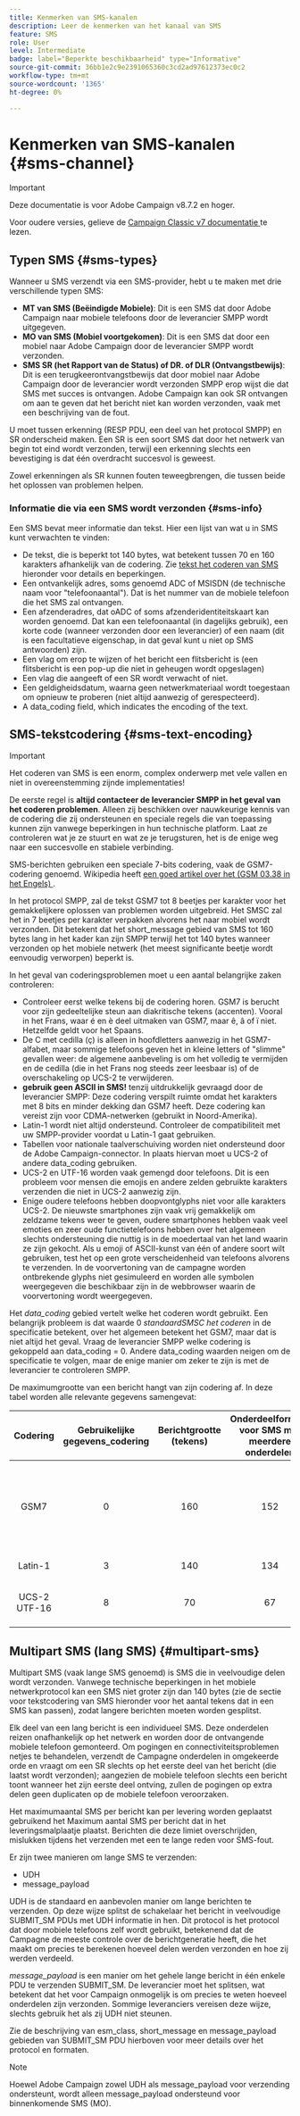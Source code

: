 ```yaml
---
title: Kenmerken van SMS-kanalen
description: Leer de kenmerken van het kanaal van SMS
feature: SMS
role: User
level: Intermediate
badge: label="Beperkte beschikbaarheid" type="Informative"
source-git-commit: 36bb1e2c9e2391065360c3cd2ad97612373ec0c2
workflow-type: tm+mt
source-wordcount: '1365'
ht-degree: 0%

---
```



# Kenmerken van SMS-kanalen {#sms-channel}

>[!IMPORTANT]
>
>Deze documentatie is voor Adobe Campaign v8.7.2 en hoger.
>
>Voor oudere versies, gelieve de [ Campaign Classic v7 documentatie ](https://experienceleague.adobe.com/nl/docs/campaign-classic/using/sending-messages/sending-messages-on-mobiles/sms-protocol) te lezen.


## Typen SMS {#sms-types}

Wanneer u SMS verzendt via een SMS-provider, hebt u te maken met drie verschillende typen SMS:

* **MT van SMS (Beëindigde Mobiele)**: Dit is een SMS dat door Adobe Campaign naar mobiele telefoons door de leverancier SMPP wordt uitgegeven.
* **MO van SMS (Mobiel voortgekomen)**: Dit is een SMS dat door een mobiel naar Adobe Campaign door de leverancier SMPP wordt verzonden.
* **SMS SR (het Rapport van de Status) of DR. of DLR (Ontvangstbewijs)**: Dit is een terugkeerontvangstbewijs dat door mobiel naar Adobe Campaign door de leverancier wordt verzonden SMPP erop wijst die dat SMS met succes is ontvangen. Adobe Campaign kan ook SR ontvangen om aan te geven dat het bericht niet kan worden verzonden, vaak met een beschrijving van de fout.

U moet tussen erkenning (RESP PDU, een deel van het protocol SMPP) en SR onderscheid maken. Een SR is een soort SMS dat door het netwerk van begin tot eind wordt verzonden, terwijl een erkenning slechts een bevestiging is dat één overdracht succesvol is geweest.

Zowel erkenningen als SR kunnen fouten teweegbrengen, die tussen beide het oplossen van problemen helpen.

### Informatie die via een SMS wordt verzonden  {#sms-info}

Een SMS bevat meer informatie dan tekst. Hier een lijst van wat u in SMS kunt verwachten te vinden:

* De tekst, die is beperkt tot 140 bytes, wat betekent tussen 70 en 160 karakters afhankelijk van de codering. Zie [ tekst het coderen van SMS ](#sms-text-encoding) hieronder voor details en beperkingen.
* Een ontvankelijk adres, soms genoemd ADC of MSISDN (de technische naam voor &quot;telefoonaantal&quot;). Dat is het nummer van de mobiele telefoon die het SMS zal ontvangen.
* Een afzenderadres, dat oADC of soms afzenderidentiteitskaart kan worden genoemd. Dat kan een telefoonaantal (in dagelijks gebruik), een korte code (wanneer verzonden door een leverancier) of een naam (dit is een facultatieve eigenschap, in dat geval kunt u niet op SMS antwoorden) zijn.
* Een vlag om erop te wijzen of het bericht een flitsbericht is (een flitsbericht is een pop-up die niet in geheugen wordt opgeslagen)
* Een vlag die aangeeft of een SR wordt verwacht of niet.
* Een geldigheidsdatum, waarna geen netwerkmateriaal wordt toegestaan om opnieuw te proberen (niet altijd aanwezig of gerespecteerd).
* A data_coding field, which indicates the encoding of the text.

## SMS-tekstcodering {#sms-text-encoding}

>[!IMPORTANT]
>
>Het coderen van SMS is een enorm, complex onderwerp met vele vallen en niet in overeenstemming zijnde implementaties!

De eerste regel is **altijd contacteer de leverancier SMPP in het geval van het coderen problemen**. Alleen zij beschikken over nauwkeurige kennis van de codering die zij ondersteunen en speciale regels die van toepassing kunnen zijn vanwege beperkingen in hun technische platform. Laat ze controleren wat je ze stuurt en wat ze je terugsturen, het is de enige weg naar een succesvolle en stabiele verbinding.

SMS-berichten gebruiken een speciale 7-bits codering, vaak de GSM7-codering genoemd.  Wikipedia heeft [ een goed artikel over het (GSM 03.38 in het Engels) ](https://en.wikipedia.org/wiki/GSM_03.38).

In het protocol SMPP, zal de tekst GSM7 tot 8 beetjes per karakter voor het gemakkelijkere oplossen van problemen worden uitgebreid. Het SMSC zal het in 7 beetjes per karakter verpakken alvorens het naar mobiel wordt verzonden. Dit betekent dat het short_message gebied van SMS tot 160 bytes lang in het kader kan zijn SMPP terwijl het tot 140 bytes wanneer verzonden op het mobiele netwerk (het meest significante beetje wordt eenvoudig verworpen) beperkt is.

In het geval van coderingsproblemen moet u een aantal belangrijke zaken controleren:
* Controleer eerst welke tekens bij de codering horen. GSM7 is berucht voor zijn gedeeltelijke steun aan diakritische tekens (accenten). Vooral in het Frans, waar é en è deel uitmaken van GSM7, maar ê, â of ï niet. Hetzelfde geldt voor het Spaans.
* De C met cedilla (ç) is alleen in hoofdletters aanwezig in het GSM7-alfabet, maar sommige telefoons geven het in kleine letters of &quot;slimme&quot; gevallen weer: de algemene aanbeveling is om het volledig te vermijden en de cedilla (die in het Frans nog steeds zeer leesbaar is) of de overschakeling op UCS-2 te verwijderen.
* **gebruik geen ASCII in SMS!** tenzij uitdrukkelijk gevraagd door de leverancier SMPP: Deze codering verspilt ruimte omdat het karakters met 8 bits en minder dekking dan GSM7 heeft. Deze codering kan vereist zijn voor CDMA-netwerken (gebruikt in Noord-Amerika).
* Latin-1 wordt niet altijd ondersteund. Controleer de compatibiliteit met uw SMPP-provider voordat u Latin-1 gaat gebruiken.
* Tabellen voor nationale taalverschuiving worden niet ondersteund door de Adobe Campaign-connector. In plaats hiervan moet u UCS-2 of andere data_coding gebruiken.
* UCS-2 en UTF-16 worden vaak gemengd door telefoons. Dit is een probleem voor mensen die emojis en andere zelden gebruikte karakters verzenden die niet in UCS-2 aanwezig zijn.
* Enige oudere telefoons hebben doopvontglyphs niet voor alle karakters UCS-2. De nieuwste smartphones zijn vaak vrij gemakkelijk om zeldzame tekens weer te geven, oudere smartphones hebben vaak veel emoties en zeer oude functietelefoons hebben over het algemeen slechts ondersteuning die nuttig is in de moedertaal van het land waarin ze zijn gekocht. Als u emoji of ASCII-kunst van één of andere soort wilt gebruiken, test het op een grote verscheidenheid van telefoons alvorens te verzenden. In de voorvertoning van de campagne worden ontbrekende glyphs niet gesimuleerd en worden alle symbolen weergegeven die beschikbaar zijn in de webbrowser waarin de voorvertoning wordt weergegeven.

Het *data_coding* gebied vertelt welke het coderen wordt gebruikt. Een belangrijk probleem is dat waarde 0 *standaardSMSC het coderen* in de specificatie betekent, over het algemeen betekent het GSM7, maar dat is niet altijd het geval. Vraag de leverancier SMPP welke codering is gekoppeld aan data_coding = 0. Andere data_coding waarden neigen om de specificatie te volgen, maar de enige manier om zeker te zijn is met de leverancier te controleren SMPP.

De maximumgrootte van een bericht hangt van zijn codering af. In deze tabel worden alle relevante gegevens samengevat:

| Codering | Gebruikelijke gegevens_codering | Berichtgrootte (tekens) | Onderdeelformaat voor SMS met meerdere onderdelen | Beschikbare tekens |
|:-:|:-:|:-:|:-:|:-:|  
| GSM7 | 0 | 160 | 152 | GSM7 basis tekenset + extensie (uitgebreide tekens nemen 2 tekens in beslag) |
| Latin-1 | 3 | 140 | 134 | ISO-8859-1 |
| UCS-2 UTF-16 | 8 | 70 | 67 | Unicode (varieert van telefoon tot telefoon) |

## Multipart SMS (lang SMS) {#multipart-sms}

Multipart SMS (vaak lange SMS genoemd) is SMS die in veelvoudige delen wordt verzonden. Vanwege technische beperkingen in het mobiele netwerkprotocol kan een SMS niet groter zijn dan 140 bytes (zie de sectie voor tekstcodering van SMS hieronder voor het aantal tekens dat in een SMS kan passen), zodat langere berichten moeten worden gesplitst.

Elk deel van een lang bericht is een individueel SMS. Deze onderdelen reizen onafhankelijk op het netwerk en worden door de ontvangende mobiele telefoon gemonteerd. Om pogingen en connectiviteitsproblemen netjes te behandelen, verzendt de Campagne onderdelen in omgekeerde orde en vraagt om een SR slechts op het eerste deel van het bericht (die laatst wordt verzonden); aangezien de mobiele telefoon slechts een bericht toont wanneer het zijn eerste deel ontving, zullen de pogingen op extra delen geen duplicaten op de mobiele telefoon veroorzaken.

Het maximumaantal SMS per bericht kan per levering worden geplaatst gebruikend het Maximum aantal SMS per bericht dat in het leveringsmalplaatje plaatst. Berichten die deze limiet overschrijden, mislukken tijdens het verzenden met een te lange reden voor SMS-fout.

Er zijn twee manieren om lange SMS te verzenden:

* UDH
* message_payload

UDH is de standaard en aanbevolen manier om lange berichten te verzenden. Op deze wijze splitst de schakelaar het bericht in veelvoudige SUBMIT_SM PDUs met UDH informatie in hen. Dit protocol is het protocol dat door mobiele telefoons zelf wordt gebruikt, betekenend dat de Campagne de meeste controle over de berichtgeneratie heeft, die het maakt om precies te berekenen hoeveel delen werden verzonden en hoe zij werden verdeeld.

*message_payload* is een manier om het gehele lange bericht in één enkele PDU te verzenden SUBMIT_SM. De leverancier moet het splitsen, wat betekent dat het voor Campaign onmogelijk is om precies te weten hoeveel onderdelen zijn verzonden. Sommige leveranciers vereisen deze wijze, slechts gebruik het als zij UDH niet steunen.

Zie de beschrijving van esm_class, short_message en message_payload gebieden van SUBMIT_SM PDU hierboven voor meer details over het protocol en formaten.

>[!NOTE]
>
>Hoewel Adobe Campaign zowel UDH als message_payload voor verzending ondersteunt, wordt alleen message_payload ondersteund voor binnenkomende SMS (MO).